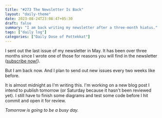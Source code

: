 ```yaml
---
title: "#273 The Newsletter Is Back"
layout: "daily-theme"
date: 2023-08-24T23:08:47+05:30
draft: false
summary: "I am back writing my newsletter after a three-month hiatus."
tags: ["daily log"]
categories: ["Daily Dose of Pottekkat"]
---
```


I sent out the last issue of my newsletter in May. It has been over three months since I wrote one of those for reasons you will find in the newsletter ([subscribe now!](/subscribe/)).

But I am back now. And I plan to send out new issues every two weeks like before.

It is almost midnight as I'm writing this. I'm working on a new blog post I intend to publish tomorrow (or Saturday because it hasn't been reviewed yet). I still have to finish some diagrams and test some code before I hit commit and open it for review.

_Tomorrow is going to be a busy day._
